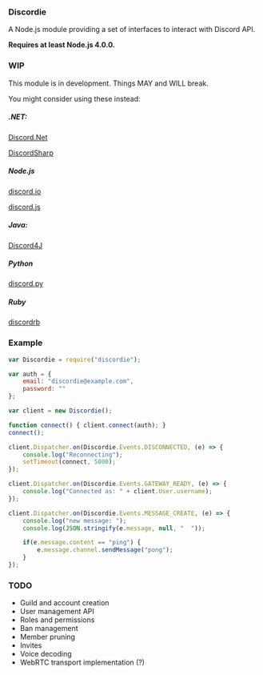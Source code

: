 ### Discordie

A Node.js module providing a set of interfaces to interact with Discord API.

**Requires at least Node.js 4.0.0.**

### WIP

This module is in development. Things MAY and WILL break.

You might consider using these instead:

##### .NET:
[Discord.Net](https://github.com/RogueException/Discord.Net)

[DiscordSharp](https://github.com/Luigifan/DiscordSharp)

##### Node.js
[discord.io](https://github.com/izy521/node-discord)

[discord.js](https://github.com/hydrabolt/discord.js)

##### Java:
[Discord4J](https://github.com/nerd/Discord4J)

##### Python
[discord.py](https://github.com/Rapptz/discord.py)

##### Ruby
[discordrb](https://github.com/meew0/discordrb)


### Example

```js
var Discordie = require("discordie");

var auth = {
	email: "discordie@example.com",
	password: ""
};

var client = new Discordie();

function connect() { client.connect(auth); }
connect();

client.Dispatcher.on(Discordie.Events.DISCONNECTED, (e) => {
	console.log("Reconnecting");
	setTimeout(connect, 5000);
});

client.Dispatcher.on(Discordie.Events.GATEWAY_READY, (e) => {
	console.log("Connected as: " + client.User.username);
});

client.Dispatcher.on(Discordie.Events.MESSAGE_CREATE, (e) => {
	console.log("new message: ");
	console.log(JSON.stringify(e.message, null, "  "));

	if(e.message.content == "ping") {
		e.message.channel.sendMessage("pong");
	}
});
```

### TODO

* Guild and account creation
* User management API
* Roles and permissions
* Ban management
* Member pruning
* Invites
* Voice decoding
* WebRTC transport implementation (?)
